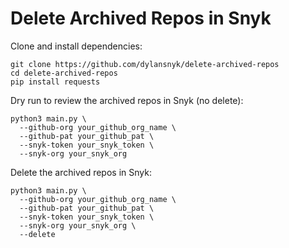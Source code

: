 # Delete Archived Repos in Snyk

Clone and install dependencies:
```
git clone https://github.com/dylansnyk/delete-archived-repos
cd delete-archived-repos
pip install requests
```

Dry run to review the archived repos in Snyk (no delete):
```
python3 main.py \
  --github-org your_github_org_name \
  --github-pat your_github_pat \
  --snyk-token your_snyk_token \
  --snyk-org your_snyk_org 
```

Delete the archived repos in Snyk:
```
python3 main.py \
  --github-org your_github_org_name \
  --github-pat your_github_pat \
  --snyk-token your_snyk_token \
  --snyk-org your_snyk_org \
  --delete
```
